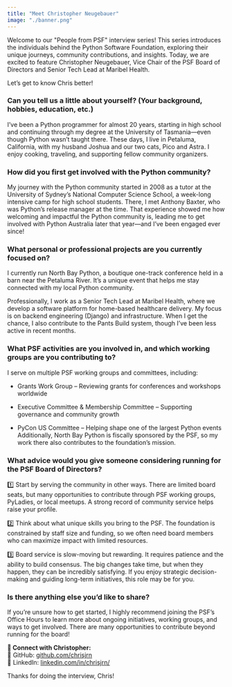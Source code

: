 ```yaml
---
title: "Meet Christopher Neugebauer"
image: "./banner.png"
---
```


Welcome to our "People from PSF" interview series! This series introduces the
individuals behind the Python Software Foundation, exploring their unique
journeys, community contributions, and insights. Today, we are excited to
feature Christopher Neugebauer, Vice Chair of the PSF Board of Directors and
Senior Tech Lead at Maribel Health.

Let’s get to know Chris better!

### **Can you tell us a little about yourself? (Your background, hobbies, education, etc.)**

I’ve been a Python programmer for almost 20 years, starting in high school and
continuing through my degree at the University of Tasmania—even though Python
wasn’t taught there. These days, I live in Petaluma, California, with my husband
Joshua and our two cats, Pico and Astra. I enjoy cooking, traveling, and
supporting fellow community organizers.

### **How did you first get involved with the Python community?**

My journey with the Python community started in 2008 as a tutor at the
University of Sydney’s National Computer Science School, a week-long intensive
camp for high school students. There, I met Anthony Baxter, who was Python’s
release manager at the time. That experience showed me how welcoming and
impactful the Python community is, leading me to get involved with Python
Australia later that year—and I’ve been engaged ever since!

### **What personal or professional projects are you currently focused on?**

I currently run North Bay Python, a boutique one-track conference held in a barn
near the Petaluma River. It’s a unique event that helps me stay connected with
my local Python community.

Professionally, I work as a Senior Tech Lead at Maribel Health, where we develop
a software platform for home-based healthcare delivery. My focus is on backend
engineering (Django) and infrastructure. When I get the chance, I also
contribute to the Pants Build system, though I’ve been less active in recent
months.

### **What PSF activities are you involved in, and which working groups are you contributing to?**

I serve on multiple PSF working groups and committees, including:

- Grants Work Group – Reviewing grants for conferences and workshops worldwide

- Executive Committee & Membership Committee – Supporting governance and
  community growth

- PyCon US Committee – Helping shape one of the largest Python events  
  Additionally, North Bay Python is fiscally sponsored by the PSF, so my work
  there also contributes to the foundation’s mission.

### **What advice would you give someone considering running for the PSF Board of Directors?**

1️⃣ Start by serving the community in other ways. There are limited board seats,
but many opportunities to contribute through PSF working groups, PyLadies, or
local meetups. A strong record of community service helps raise your profile.

2️⃣ Think about what unique skills you bring to the PSF. The foundation is
constrained by staff size and funding, so we often need board members who can
maximize impact with limited resources.

3️⃣ Board service is slow-moving but rewarding. It requires patience and the
ability to build consensus. The big changes take time, but when they happen,
they can be incredibly satisfying. If you enjoy strategic decision-making and
guiding long-term initiatives, this role may be for you.

### **Is there anything else you’d like to share?**

If you’re unsure how to get started, I highly recommend joining the PSF’s Office
Hours to learn more about ongoing initiatives, working groups, and ways to get
involved. There are many opportunities to contribute beyond running for the
board!

**📌 Connect with Christopher:**  
🔗 GitHub: [<u>github.com/chrisjrn  
</u>](https://github.com/chrisjrn) 🔗 LinkedIn:
[<u>linkedin.com/in/chrisjrn/</u>](https://linkedin.com/in/chrisjrn/)

<span class="mark">Thanks for doing the interview, Chris!</span>
